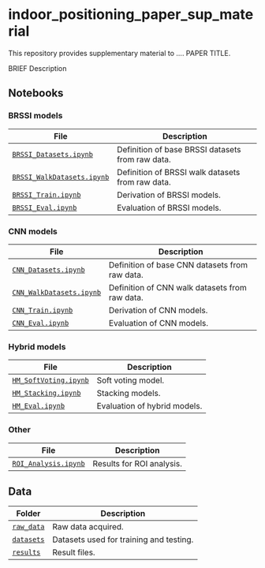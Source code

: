 # indoor_positioning_paper_sup_material

This repository provides supplementary material to .... PAPER TITLE.

BRIEF Description


## Notebooks

### BRSSI models

File  | Description
------|------------
[`BRSSI_Datasets.ipynb`](BRSSI_Datasets.ipynb) | Definition of base BRSSI datasets from raw data.
[`BRSSI_WalkDatasets.ipynb`](BRSSI_WalkDatasets.ipynb) | Definition of BRSSI walk datasets from raw data.
[`BRSSI_Train.ipynb`](BRSSI_Train.ipynb) | Derivation of BRSSI models.
[`BRSSI_Eval.ipynb`](BRSSI_Eval.ipynb) | Evaluation of BRSSI models.

### CNN models

File  | Description
------|------------
[`CNN_Datasets.ipynb`](CNN_Datasets.ipynb) | Definition of base CNN datasets from raw data.
[`CNN_WalkDatasets.ipynb`](CNN_WalkDatasets.ipynb) | Definition of CNN walk datasets from raw data.
[`CNN_Train.ipynb`](CNN_Train.ipynb) | Derivation of CNN models.
[`CNN_Eval.ipynb`](CNN_Eval.ipynb) | Evaluation of CNN models.

### Hybrid models

File  | Description
------|------------
[`HM_SoftVoting.ipynb`](HM_SoftVoting.ipynb) | Soft voting model.
[`HM_Stacking.ipynb`](HM_Stacking.ipynb) | Stacking models.
[`HM_Eval.ipynb`](HM_Eval.ipynb) | Evaluation of hybrid models.

### Other

File  | Description
------|------------
[`ROI_Analysis.ipynb`](ROI_Analysis.ipynb) | Results for ROI analysis.

## Data


Folder | Description
-------|-----------
[`raw_data`](raw_data/) | Raw data acquired.
[`datasets`](datasets/) | Datasets used for training and testing.
[`results`](results/) | Result files.


